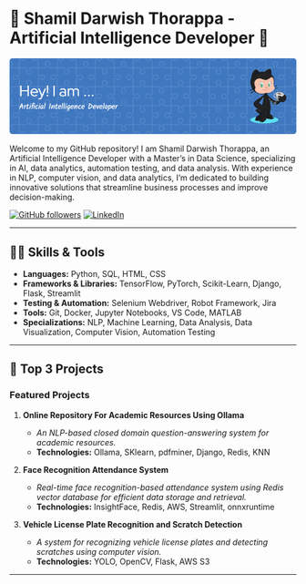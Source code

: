 # 🌟 Shamil Darwish Thorappa - Artificial Intelligence Developer 🌟

![Profile Banner](https://github.com/DarwishDS/DarwishDS/blob/main/github-header-image.png)

Welcome to my GitHub repository! I am Shamil Darwish Thorappa, an Artificial Intelligence Developer with a Master’s in Data Science, specializing in AI, data analytics, automation testing, and data analysis. With experience in NLP, computer vision, and data analytics, I’m dedicated to building innovative solutions that streamline business processes and improve decision-making.

[![GitHub followers](https://img.shields.io/github/followers/DarwishDS?style=social)](https://github.com/DarwishDS)
[![LinkedIn](https://img.shields.io/badge/LinkedIn-Connect-blue)](https://www.linkedin.com/in/shamil-darwish)


---
## 🧑‍💻 Skills & Tools

- **Languages:** Python, SQL, HTML, CSS
- **Frameworks & Libraries:** TensorFlow, PyTorch, Scikit-Learn, Django, Flask, Streamlit
- **Testing & Automation:** Selenium Webdriver, Robot Framework, Jira
- **Tools:** Git, Docker, Jupyter Notebooks, VS Code, MATLAB
- **Specializations:** NLP, Machine Learning, Data Analysis, Data Visualization, Computer Vision, Automation Testing

---
## 📂 Top 3 Projects

### Featured Projects

1. **Online Repository For Academic Resources Using Ollama**
   - *An NLP-based closed domain question-answering system for academic resources.*
   - **Technologies:** Ollama, SKlearn, pdfminer, Django, Redis, KNN

2. **Face Recognition Attendance System**
   - *Real-time face recognition-based attendance system using Redis vector database for efficient data storage and retrieval.*
   - **Technologies:** InsightFace, Redis, AWS, Streamlit, onnxruntime

3. **Vehicle License Plate Recognition and Scratch Detection**
   - *A system for recognizing vehicle license plates and detecting scratches using computer vision.*
   - **Technologies:** YOLO, OpenCV, Flask, AWS S3

---
